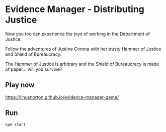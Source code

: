 # Evidence Manager - Distributing Justice

Now you too can experience the joys of working in the Department of Justice. 

Follow the adventures of Justine Corona with her trusty Hammer of Justice and Shield of Bureaucracy. 

The Hammer of Justice is arbitrary and the Shield of Bureaucracy is made of paper... will you survive?

## Play now

https://linusnorton.github.io/evidence-manager-game/

## Run

```
npm start
```